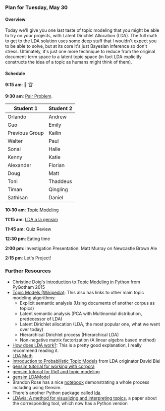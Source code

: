 ### Plan for Tuesday, May 30

#### Overview

Today we'll give you one last taste of topic modeling that you might be able to try on your projects, with Latent Dirichlet Allocation (LDA).  The full math to get to the LDA solution uses some deep stuff that I wouldn't expect you to be able to solve, but at its core it's just Bayesian inference so don't stress.  Ultimately, it's just one more technique to reduce from the original document-term space to a latent topic space (in fact LDA explicitly constructs the idea of a topic as humans might think of them).

#### Schedule

**9:15 am**: :penguin: :trophy:

**9:30 am**: [Pair Problem](pair.md).

| Student 1 | Student 2 |
|---|---|
| Orlando | Andrew |
| Guo | Emily |
| Previous Group | Kailin |
| Walter | Paul |
| Sonal | Halle |
| Kenny | Katie |
| Alexander | Florian |
| Doug | Matt |
| Toni | Thaddeus |
| Timan | Qingling |
| Sathisan | Daniel |

**10:30 am**: [Topic Modeling](Topic_Modeling.pdf)

**11:15 am**: [LDA a la gensim](LDA.ipynb)

**11:45 am**: Quiz Review

**12:30 pm**: Eating time

**2:00 pm**: Investigation Presentation: Matt Murray on Newcastle Brown Ale

**2:15 pm**: Let's Project!

### Further Resources

 * Christine Doig's [Introduction to Topic Modeling in Python](http://chdoig.github.io/pygotham-topic-modeling/) from PyGotham 2015
 * [Topic Models (Wikipedia)](http://en.wikipedia.org/wiki/Topic_model): This also has links to other main topic modeling algorithms:
     * Explicit semantic analysis (Using documents of another corpus as topics)
     * Latent semantic analysis  (PCA with Multinomial distribution, predecessor of LDA)
     * Latent Dirichlet allocation (LDA, the most popular one, what we went over today)
     * Hierarchical Dirichlet process (Hierarchical LDA)
     * Non-negative matrix factorization (A linear algebra based method)
 * [How does LDA work?](http://blog.echen.me/2011/08/22/introduction-to-latent-dirichlet-allocation/): This is a pretty good explanation, I really recommend reading it.
 * [LDA Math](http://obphio.us/pdfs/lda_tutorial.pdf)
 * [Introduction to Probabilistic Topic Models](https://www.cs.princeton.edu/~blei/papers/Blei2011.pdf) from LDA originator David Blei
 * [gensim tutorial for working with corpora](http://radimrehurek.com/gensim/tut1.html)
 * [gensim tutorial for tfidf and topic modeling](http://radimrehurek.com/gensim/tut2.html)
 * [gensim LDAModel](http://radimrehurek.com/gensim/models/ldamodel.html)
 * Brandon Rose has a nice [notebook](http://brandonrose.org/clustering) demonstrating a whole process including using Gensim.
 * There's another Python package called [lda](https://pypi.python.org/pypi/lda).
 * [LDAvis: A method for visualizing and interpreting topics](http://nlp.stanford.edu/events/illvi2014/papers/sievert-illvi2014.pdf), a paper about the corresponding tool, which now has a Python version

